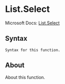 ---
---

# List.Select

Microsoft Docs: [List.Select](https://docs.microsoft.com/en-us/powerquery-m/list-select)

## Syntax

```powerquery-m
Syntax for this function.
```

## About

About this function.

